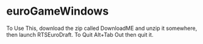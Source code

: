 # euroGameWindows
To Use This, download the zip called DownloadME and unzip it somewhere, then launch RTSEuroDraft.
To Quit Alt+Tab Out then quit it.
